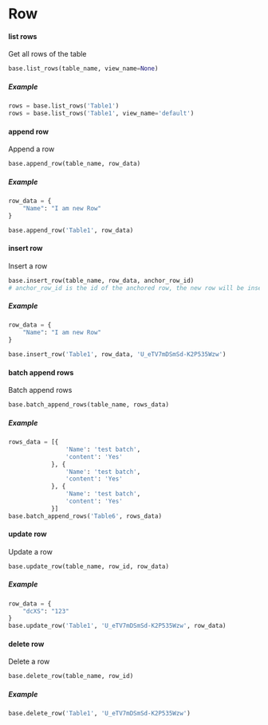 # Row

#### list rows

Get all rows of the table

```python
base.list_rows(table_name, view_name=None)
```

##### Example

```python
rows = base.list_rows('Table1')
rows = base.list_rows('Table1', view_name='default')
```

#### append row

Append a row

```python
base.append_row(table_name, row_data)
```

##### Example

```python
row_data = {
    "Name": "I am new Row"
}

base.append_row('Table1', row_data)
```

#### insert row

Insert a row

```python
base.insert_row(table_name, row_data, anchor_row_id)
# anchor_row_id is the id of the anchored row, the new row will be inserted below this row
```

##### Example

```python
row_data = {
    "Name": "I am new Row"
}

base.insert_row('Table1', row_data, 'U_eTV7mDSmSd-K2P535Wzw')
```

#### batch append rows

Batch append rows

```python
base.batch_append_rows(table_name, rows_data)
```

##### Example

```python
rows_data = [{
                'Name': 'test batch',
                'content': 'Yes'
            }, {
                'Name': 'test batch',
                'content': 'Yes'
            }, {
                'Name': 'test batch',
                'content': 'Yes'
            }]
base.batch_append_rows('Table6', rows_data)
```

#### update row

Update a row

```python
base.update_row(table_name, row_id, row_data)
```

##### Example

```python
row_data = {
    "dcXS": "123"
}
base.update_row('Table1', 'U_eTV7mDSmSd-K2P535Wzw', row_data)
```

#### delete row

Delete a row

```python
base.delete_row(table_name, row_id)
```

##### Example

```python
base.delete_row('Table1', 'U_eTV7mDSmSd-K2P535Wzw')
```

